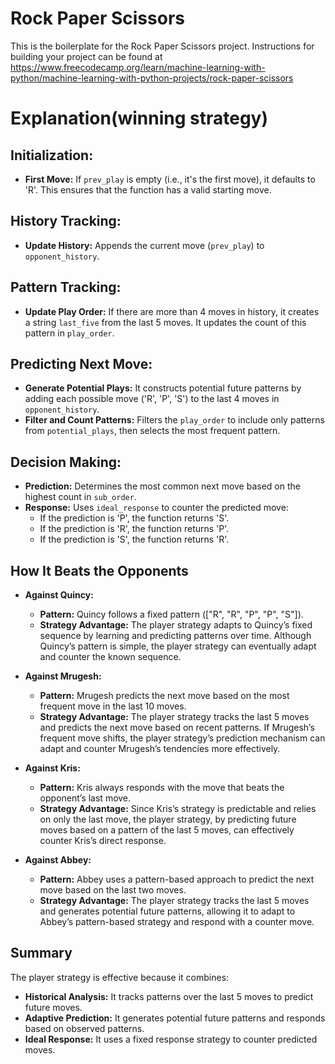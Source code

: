 # Rock Paper Scissors

This is the boilerplate for the Rock Paper Scissors project. Instructions for building your project can be found at https://www.freecodecamp.org/learn/machine-learning-with-python/machine-learning-with-python-projects/rock-paper-scissors

# Explanation(winning strategy)

## Initialization:

- **First Move:** If `prev_play` is empty (i.e., it's the first move), it defaults to 'R'. This ensures that the function has a valid starting move.

## History Tracking:

- **Update History:** Appends the current move (`prev_play`) to `opponent_history`.

## Pattern Tracking:

- **Update Play Order:** If there are more than 4 moves in history, it creates a string `last_five` from the last 5 moves. It updates the count of this pattern in `play_order`.

## Predicting Next Move:

- **Generate Potential Plays:** It constructs potential future patterns by adding each possible move ('R', 'P', 'S') to the last 4 moves in `opponent_history`.
- **Filter and Count Patterns:** Filters the `play_order` to include only patterns from `potential_plays`, then selects the most frequent pattern.

## Decision Making:

- **Prediction:** Determines the most common next move based on the highest count in `sub_order`.
- **Response:** Uses `ideal_response` to counter the predicted move:
  - If the prediction is 'P', the function returns 'S'.
  - If the prediction is 'R', the function returns 'P'.
  - If the prediction is 'S', the function returns 'R'.

## How It Beats the Opponents

- **Against Quincy:**
  - **Pattern:** Quincy follows a fixed pattern (["R", "R", "P", "P", "S"]).
  - **Strategy Advantage:** The player strategy adapts to Quincy’s fixed sequence by learning and predicting patterns over time. Although Quincy’s pattern is simple, the player strategy can eventually adapt and counter the known sequence.

- **Against Mrugesh:**
  - **Pattern:** Mrugesh predicts the next move based on the most frequent move in the last 10 moves.
  - **Strategy Advantage:** The player strategy tracks the last 5 moves and predicts the next move based on recent patterns. If Mrugesh’s frequent move shifts, the player strategy’s prediction mechanism can adapt and counter Mrugesh’s tendencies more effectively.

- **Against Kris:**
  - **Pattern:** Kris always responds with the move that beats the opponent’s last move.
  - **Strategy Advantage:** Since Kris’s strategy is predictable and relies on only the last move, the player strategy, by predicting future moves based on a pattern of the last 5 moves, can effectively counter Kris’s direct response.

- **Against Abbey:**
  - **Pattern:** Abbey uses a pattern-based approach to predict the next move based on the last two moves.
  - **Strategy Advantage:** The player strategy tracks the last 5 moves and generates potential future patterns, allowing it to adapt to Abbey’s pattern-based strategy and respond with a counter move.

## Summary

The player strategy is effective because it combines:

- **Historical Analysis:** It tracks patterns over the last 5 moves to predict future moves.
- **Adaptive Prediction:** It generates potential future patterns and responds based on observed patterns.
- **Ideal Response:** It uses a fixed response strategy to counter predicted moves.

